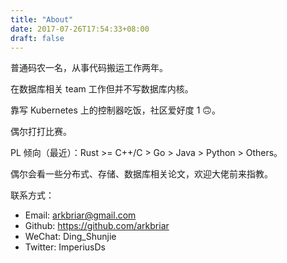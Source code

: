 ```yaml
---
title: "About"
date: 2017-07-26T17:54:33+08:00
draft: false
---
```


普通码农一名，从事代码搬运工作两年。
 
在数据库相关 team 工作但并不写数据库内核。
 
靠写 Kubernetes 上的控制器吃饭，社区爱好度 1 🙃。

偶尔打打比赛。

PL 倾向（最近）：Rust >= C++/C > Go > Java > Python > Others。

偶尔会看一些分布式、存储、数据库相关论文，欢迎大佬前来指教。

联系方式：
+ Email: arkbriar@gmail.com
+ Github: https://github.com/arkbriar
+ WeChat: Ding_Shunjie
+ Twitter: ImperiusDs
